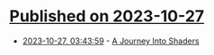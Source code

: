# [Published on 2023-10-27](index.md)

* [2023-10-27, 03:43:59](https://lobste.rs/s/7qh4sn/journey_into_shaders) - [A Journey Into Shaders](https://www.mayerowitz.io/blog/a-journey-into-shaders)
